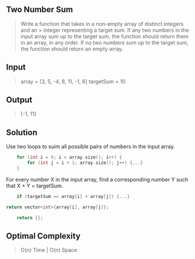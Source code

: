 ## Two Number Sum
> Write a function that takes in a non-empty array of distinct integers and an > integer representing a target sum. If any two numbers in the input array sum up to the target sum, the function should return them in an array, in any order. If no two numbers sum up to the target sum, the function should return an empty array.

## Input
> array = [3, 5, -4, 8, 11, -1, 6]
> targetSum = 10

## Output
> [-1, 11]

## Solution
Use two loops to suim all possible pairs of numbers in the input array.
```cpp
    for (int i = 0; i < array.size(); i++) {
        for (int j = i + 1; array.size(); j++) {...}
    }
```
For every number X in the input array, find a corresponding number Y such that X + Y = targetSum.
```cpp
    if (targetSum == array[i] + array[j]) {...}
```
```cpp
return vector<int>{array[i], array[j]};
```
```cpp
    return {};
```
## Optimal Complexity 
> O(n) Time | O(n) Space
